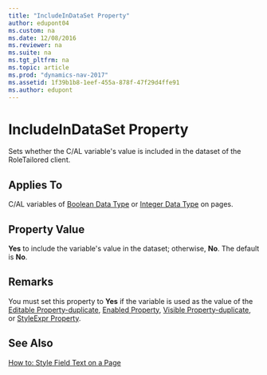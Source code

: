 ```yaml
---
title: "IncludeInDataSet Property"
author: edupont04
ms.custom: na
ms.date: 12/08/2016
ms.reviewer: na
ms.suite: na
ms.tgt_pltfrm: na
ms.topic: article
ms.prod: "dynamics-nav-2017"
ms.assetid: 1f39b1b8-1eef-455a-878f-47f29d4ffe91
ms.author: edupont
---
```

# IncludeInDataSet Property
Sets whether the C/AL variable's value is included in the dataset of the RoleTailored client.  

## Applies To  
 C/AL variables of [Boolean Data Type](Boolean-Data-Type.md) or [Integer Data Type](Integer-Data-Type.md) on pages.  

## Property Value  
 **Yes** to include the variable's value in the dataset; otherwise, **No**. The default is **No**.  

## Remarks  
 You must set this property to **Yes** if the variable is used as the value of the [Editable Property-duplicate](Editable-Property.md), [Enabled Property](Enabled-Property.md), [Visible Property-duplicate](Visible-Property.md), or [StyleExpr Property](StyleExpr-Property.md).  

## See Also  
 [How to: Style Field Text on a Page](How-to--Style-Field-Text-on-a-Page.md)
